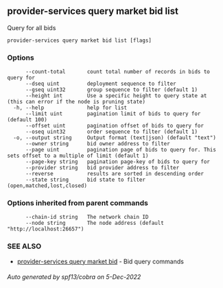## provider-services query market bid list

Query for all bids

```
provider-services query market bid list [flags]
```

### Options

```
      --count-total       count total number of records in bids to query for
      --dseq uint         deployment sequence to filter
      --gseq uint32       group sequence to filter (default 1)
      --height int        Use a specific height to query state at (this can error if the node is pruning state)
  -h, --help              help for list
      --limit uint        pagination limit of bids to query for (default 100)
      --offset uint       pagination offset of bids to query for
      --oseq uint32       order sequence to filter (default 1)
  -o, --output string     Output format (text|json) (default "text")
      --owner string      bid owner address to filter
      --page uint         pagination page of bids to query for. This sets offset to a multiple of limit (default 1)
      --page-key string   pagination page-key of bids to query for
      --provider string   bid provider address to filter
      --reverse           results are sorted in descending order
      --state string      bid state to filter (open,matched,lost,closed)
```

### Options inherited from parent commands

```
      --chain-id string   The network chain ID
      --node string       The node address (default "http://localhost:26657")
```

### SEE ALSO

* [provider-services query market bid](provider-services_query_market_bid.md)	 - Bid query commands

###### Auto generated by spf13/cobra on 5-Dec-2022
